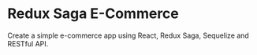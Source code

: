 # Redux Saga E-Commerce
Create a simple e-commerce app using React, Redux Saga, Sequelize and RESTful API.